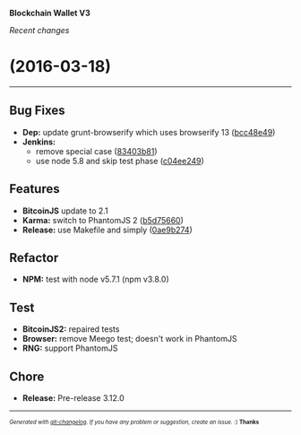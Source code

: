 __Blockchain Wallet V3__

_Recent changes_

#   (2016-03-18)



---

## Bug Fixes

- **Dep:** update grunt-browserify which uses browserify 13
  ([bcc48e49](https://github.com/blockchain/My-Wallet-V3/commit/bcc48e4991102330b91d01bfdb2f87343113aa9d))
- **Jenkins:**
  - remove special case
  ([83403b81](https://github.com/blockchain/My-Wallet-V3/commit/83403b813ccdcc531a26971e48ad12ab6665b444))
  - use node 5.8 and skip test phase
  ([c04ee249](https://github.com/blockchain/My-Wallet-V3/commit/c04ee24976636019685225b65daa57c749473caf))


## Features

- **BitcoinJS** update to 2.1
- **Karma:** switch to PhantomJS 2
  ([b5d75660](https://github.com/blockchain/My-Wallet-V3/commit/b5d75660247b51164eb1a9d1eece9d0b40a8a3d0))
- **Release:** use Makefile and simply
  ([0ae9b274](https://github.com/blockchain/My-Wallet-V3/commit/0ae9b27404b473b72d7de60a422db5fb63cb84e4))


## Refactor

- **NPM:** test with node v5.7.1 (npm v3.8.0)


## Test

- **BitcoinJS2:** repaired tests
- **Browser:** remove Meego test; doesn't work in PhantomJS
- **RNG:** support PhantomJS


## Chore

- **Release:** Pre-release 3.12.0



---
<sub><sup>*Generated with [git-changelog](https://github.com/rafinskipg/git-changelog). If you have any problem or suggestion, create an issue.* :) **Thanks** </sub></sup>
